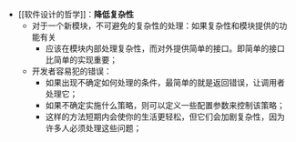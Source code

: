 - [[软件设计的哲学]]：**降低复杂性**
	- 对于一个新模块，不可避免的复杂性的处理：如果复杂性和模块提供的功能有关
		- 应该在模块内部处理复杂性，而对外提供简单的接口。即简单的接口比简单的实现重要；
	- 开发者容易犯的错误：
		- 如果出现不确定如何处理的条件，最简单的就是返回错误，让调用者处理它；
		- 如果不确定实施什么策略，则可以定义一些配置参数来控制该策略；
		- 这样的方法短期内会使你的生活更轻松，但它们会加剧复杂性，因为许多人必须处理这些问题；